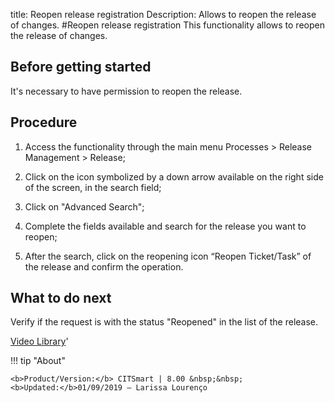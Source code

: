 title: Reopen release registration
Description: Allows to reopen the release of changes.
#Reopen release registration
This functionality allows to reopen the release of changes.

Before getting started
--------------------------

It's necessary to have permission to reopen the release.

Procedure
-------------

1.  Access the functionality through the main menu Processes \> Release
    Management \> Release;

2.  Click on the icon symbolized by a down arrow available on the right side of
    the screen, in the search field;

3.  Click on "Advanced Search";

4.  Complete the fields available and search for the release you want to 
    reopen;

5.  After the search, click on the reopening icon “Reopen Ticket/Task” of the 
    release and confirm the operation.

What to do next
-------------------

Verify if the request is with the status "Reopened" in the list of the release.

<i class='fa fa-youtube-play  fa-2x' style='color:#97ce17;vertical-align: middle;'> </i> [Video Library](https://www.youtube.com/playlist?list=PLB5qK2uzf2RMA1W1Js4-lPEDUDUJJ_rUa)'

!!! tip "About"

    <b>Product/Version:</b> CITSmart | 8.00 &nbsp;&nbsp;
    <b>Updated:</b>01/09/2019 – Larissa Lourenço
